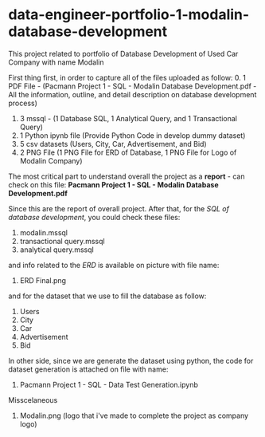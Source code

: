 # data-engineer-portfolio-1-modalin-database-development
This project related to portfolio of Database Development of Used Car Company with name Modalin

First thing first, in order to capture all of the files uploaded as follow:
0. 1 PDF File - (Pacmann Project 1 - SQL - Modalin Database Development.pdf - All the information, outline, and detail description on database development process)
1. 3 mssql - (1 Database SQL, 1 Analytical Query, and 1 Transactional Query)
2. 1 Python ipynb file (Provide Python Code in develop dummy dataset)
3. 5 csv datasets (Users, City, Car, Advertisement, and Bid)
4. 2 PNG File (1 PNG File for ERD of Database, 1  PNG File for Logo of Modalin Company)


The most critical part to understand overall the project as a __report__ - can check on this file: 
**Pacmann Project 1 - SQL - Modalin Database Development.pdf**


Since this are the report of overall project.
After that, for the _SQL of database development_, you could check these files:
1. modalin.mssql
2. transactional query.mssql
3. analytical query.mssql


and info related to the _ERD_ is available on picture with file name:
1. ERD Final.png


and for the dataset that we use to fill the database as follow:
1. Users
2. City
3. Car
4. Advertisement
5. Bid

In other side, since we are generate the dataset using python, the code for dataset generation is attached on file with name:
1. Pacmann Project 1 - SQL - Data Test Generation.ipynb

Misscelaneous
1. Modalin.png (logo that i've made to complete the project as company logo)
